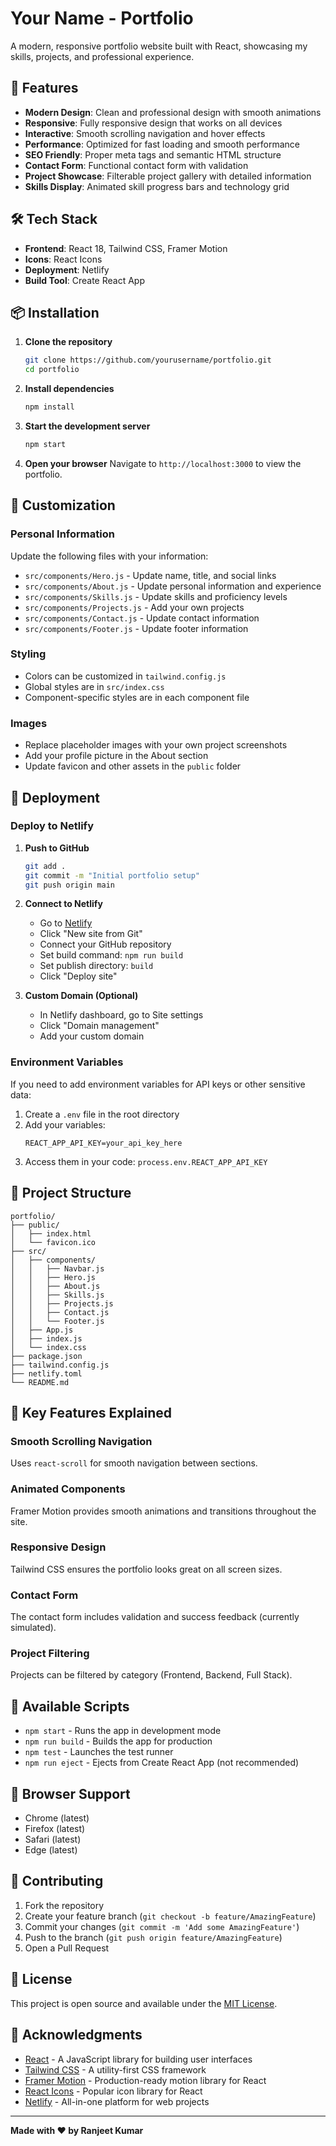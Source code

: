 # Your Name - Portfolio

A modern, responsive portfolio website built with React, showcasing my skills, projects, and professional experience.

## 🚀 Features

- **Modern Design**: Clean and professional design with smooth animations
- **Responsive**: Fully responsive design that works on all devices
- **Interactive**: Smooth scrolling navigation and hover effects
- **Performance**: Optimized for fast loading and smooth performance
- **SEO Friendly**: Proper meta tags and semantic HTML structure
- **Contact Form**: Functional contact form with validation
- **Project Showcase**: Filterable project gallery with detailed information
- **Skills Display**: Animated skill progress bars and technology grid

## 🛠️ Tech Stack

- **Frontend**: React 18, Tailwind CSS, Framer Motion
- **Icons**: React Icons
- **Deployment**: Netlify
- **Build Tool**: Create React App

## 📦 Installation

1. **Clone the repository**
   ```bash
   git clone https://github.com/yourusername/portfolio.git
   cd portfolio
   ```

2. **Install dependencies**
   ```bash
   npm install
   ```

3. **Start the development server**
   ```bash
   npm start
   ```

4. **Open your browser**
   Navigate to `http://localhost:3000` to view the portfolio.

## 🎨 Customization

### Personal Information
Update the following files with your information:

- `src/components/Hero.js` - Update name, title, and social links
- `src/components/About.js` - Update personal information and experience
- `src/components/Skills.js` - Update skills and proficiency levels
- `src/components/Projects.js` - Add your own projects
- `src/components/Contact.js` - Update contact information
- `src/components/Footer.js` - Update footer information

### Styling
- Colors can be customized in `tailwind.config.js`
- Global styles are in `src/index.css`
- Component-specific styles are in each component file

### Images
- Replace placeholder images with your own project screenshots
- Add your profile picture in the About section
- Update favicon and other assets in the `public` folder

## 🚀 Deployment

### Deploy to Netlify

1. **Push to GitHub**
   ```bash
   git add .
   git commit -m "Initial portfolio setup"
   git push origin main
   ```

2. **Connect to Netlify**
   - Go to [Netlify](https://netlify.com)
   - Click "New site from Git"
   - Connect your GitHub repository
   - Set build command: `npm run build`
   - Set publish directory: `build`
   - Click "Deploy site"

3. **Custom Domain (Optional)**
   - In Netlify dashboard, go to Site settings
   - Click "Domain management"
   - Add your custom domain

### Environment Variables
If you need to add environment variables for API keys or other sensitive data:

1. Create a `.env` file in the root directory
2. Add your variables:
   ```
   REACT_APP_API_KEY=your_api_key_here
   ```
3. Access them in your code: `process.env.REACT_APP_API_KEY`

## 📁 Project Structure

```
portfolio/
├── public/
│   ├── index.html
│   └── favicon.ico
├── src/
│   ├── components/
│   │   ├── Navbar.js
│   │   ├── Hero.js
│   │   ├── About.js
│   │   ├── Skills.js
│   │   ├── Projects.js
│   │   ├── Contact.js
│   │   └── Footer.js
│   ├── App.js
│   ├── index.js
│   └── index.css
├── package.json
├── tailwind.config.js
├── netlify.toml
└── README.md
```

## 🎯 Key Features Explained

### Smooth Scrolling Navigation
Uses `react-scroll` for smooth navigation between sections.

### Animated Components
Framer Motion provides smooth animations and transitions throughout the site.

### Responsive Design
Tailwind CSS ensures the portfolio looks great on all screen sizes.

### Contact Form
The contact form includes validation and success feedback (currently simulated).

### Project Filtering
Projects can be filtered by category (Frontend, Backend, Full Stack).

## 🔧 Available Scripts

- `npm start` - Runs the app in development mode
- `npm run build` - Builds the app for production
- `npm test` - Launches the test runner
- `npm run eject` - Ejects from Create React App (not recommended)

## 📱 Browser Support

- Chrome (latest)
- Firefox (latest)
- Safari (latest)
- Edge (latest)

## 🤝 Contributing

1. Fork the repository
2. Create your feature branch (`git checkout -b feature/AmazingFeature`)
3. Commit your changes (`git commit -m 'Add some AmazingFeature'`)
4. Push to the branch (`git push origin feature/AmazingFeature`)
5. Open a Pull Request

## 📄 License

This project is open source and available under the [MIT License](LICENSE).

## 🙏 Acknowledgments

- [React](https://reactjs.org/) - A JavaScript library for building user interfaces
- [Tailwind CSS](https://tailwindcss.com/) - A utility-first CSS framework
- [Framer Motion](https://www.framer.com/motion/) - Production-ready motion library for React
- [React Icons](https://react-icons.github.io/react-icons/) - Popular icon library for React
- [Netlify](https://netlify.com/) - All-in-one platform for web projects

---

**Made with ❤️ by Ranjeet Kumar**
